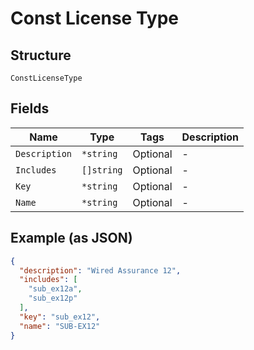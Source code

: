 
# Const License Type

## Structure

`ConstLicenseType`

## Fields

| Name | Type | Tags | Description |
|  --- | --- | --- | --- |
| `Description` | `*string` | Optional | - |
| `Includes` | `[]string` | Optional | - |
| `Key` | `*string` | Optional | - |
| `Name` | `*string` | Optional | - |

## Example (as JSON)

```json
{
  "description": "Wired Assurance 12",
  "includes": [
    "sub_ex12a",
    "sub_ex12p"
  ],
  "key": "sub_ex12",
  "name": "SUB-EX12"
}
```

